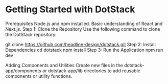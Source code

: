 # Getting Started with DotStack

Prerequisites
Node.js and npm installed.
Basic understanding of React and Next.js.
Step 1: Clone the Repository
Use the following command to clone the DotStack repository:

git clone https://github.com/headline-design/dotstack.git
Step 2: Install Dependencies
cd dotstack
npm install
Step 3: Run the Application
npm run dev

Adding Components and Utilities
Create new files in the dotstack-app/components or dotstack-app/lib directories to add reusable components or utility functions.

